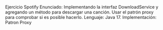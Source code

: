 Ejercicio Spotify
Enunciado: Implementando la interfaz DownloadService y agregando un método para descargar una canción. Usar el patrón proxy para comprobar si es posible hacerlo.
Lenguaje: Java 17.
Implementación: Patron Proxy

